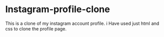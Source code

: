 # Instagram-profile-clone
This is a clone of my instagram account profile. i Have used just html and css to clone the profile page.
